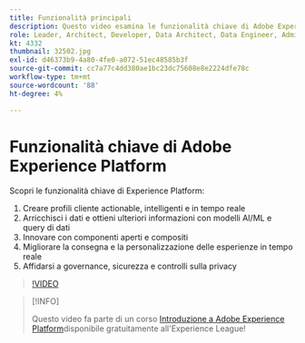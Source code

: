 ```yaml
---
title: Funzionalità principali
description: Questo video esamina le funzionalità chiave di Adobe Experience Platform.
role: Leader, Architect, Developer, Data Architect, Data Engineer, Admin, User
kt: 4332
thumbnail: 32502.jpg
exl-id: d46373b9-4a80-4fe0-a072-51ec48585b3f
source-git-commit: cc7a77c4dd380ae1bc23dc75608e8e2224dfe78c
workflow-type: tm+mt
source-wordcount: '88'
ht-degree: 4%

---
```


# Funzionalità chiave di Adobe Experience Platform

Scopri le funzionalità chiave di Experience Platform:

1. Creare profili cliente actionable, intelligenti e in tempo reale
1. Arricchisci i dati e ottieni ulteriori informazioni con modelli AI/ML e query di dati
1. Innovare con componenti aperti e compositi
1. Migliorare la consegna e la personalizzazione delle esperienze in tempo reale
1. Affidarsi a governance, sicurezza e controlli sulla privacy

>[!VIDEO](https://video.tv.adobe.com/v/32502?quality=12&learn=on)

>[!INFO]
>
> Questo video fa parte di un corso [Introduzione a Adobe Experience Platform](https://experienceleague.adobe.com/?recommended=ExperiencePlatform-U-1-2020.1)disponibile gratuitamente all&#39;Experience League!

